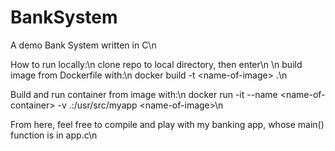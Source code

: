 # BankSystem
A demo Bank System written in C\n

How to run locally:\n
clone repo to local directory, then enter\n
\n
build image from Dockerfile  with:\n
docker build -t \<name-of-image\> .\n

Build and run container from image with:\n
docker run -it --name \<name-of-container\> -v .:/usr/src/myapp \<name-of-image\>\n

From here, feel free to compile and play with my banking app, whose main() function  is in app.c\n 
